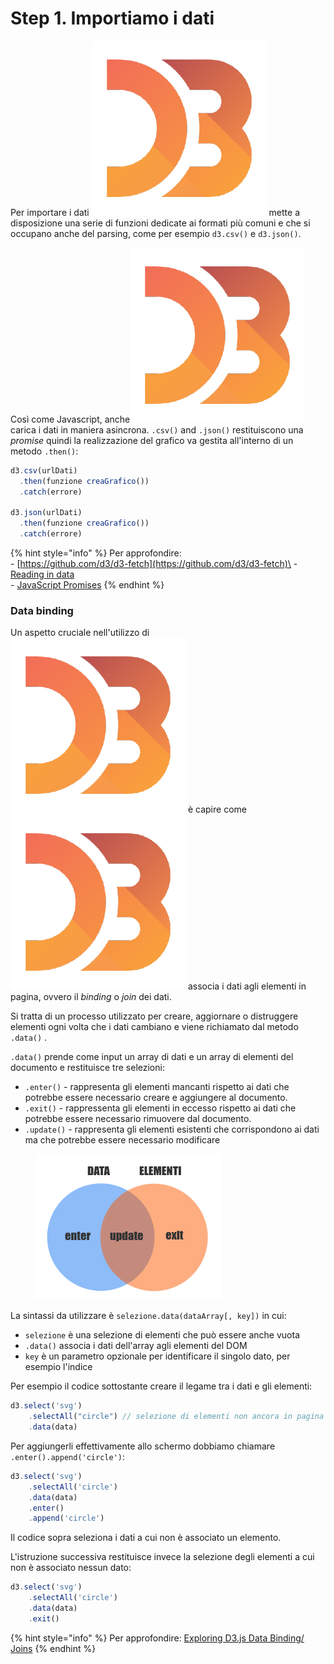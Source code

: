 # Step 1. Importiamo i dati

Per importare i dati <img src="../../.gitbook/assets/1562726.png" alt="" data-size="line"> mette a disposizione una serie di funzioni dedicate ai formati più comuni e che si occupano anche del parsing, come per esempio `d3.csv()` e `d3.json()`.

Così come Javascript, anche<img src="../../.gitbook/assets/1562726.png" alt="" data-size="line"> carica i dati in maniera asincrona. `.csv()` and `.json()` restituiscono una _promise_ quindi la realizzazione del grafico va gestita all'interno di un metodo `.then()`:

```javascript
d3.csv(urlDati)
  .then(funzione creaGrafico())
  .catch(errore)

d3.json(urlDati)
  .then(funzione creaGrafico())
  .catch(errore)
```

{% hint style="info" %}
Per approfondire: \
\- [https://github.com/d3/d3-fetch](https://github.com/d3/d3-fetch)\
\- [Reading in data](http://learnjsdata.com/read\_data.html)\
\- [JavaScript Promises](https://www.freecodecamp.org/news/javascript-promise-methods/)
{% endhint %}

### Data binding

Un aspetto cruciale nell'utilizzo di <img src="../../.gitbook/assets/1562726.png" alt="" data-size="line"> è capire come <img src="../../.gitbook/assets/1562726.png" alt="" data-size="line"> associa i dati agli elementi in pagina, ovvero il _binding_ o _join_ dei dati.

Si tratta di un processo utilizzato per creare, aggiornare o distruggere elementi ogni volta che i dati cambiano e viene richiamato dal metodo  `.data()` .

`.data()` prende come input un array di dati e un array di elementi del documento e restituisce tre selezioni:

* `.enter()` - rappresenta gli elementi mancanti rispetto ai dati che potrebbe essere necessario creare e aggiungere al documento.
* `.exit()` - rappressenta gli elementi in eccesso rispetto ai dati che potrebbe essere necessario rimuovere dal documento.
* `.update()` - rappresenta gli elementi esistenti che corrispondono ai dati ma che potrebbe essere necessario modificare

<figure><img src="../../.gitbook/assets/data-join (1).png" alt=""><figcaption></figcaption></figure>

La sintassi da utilizzare è `selezione.data(dataArray[, key])` in cui:

* `selezione` è una selezione di elementi che può essere anche vuota
* `.data()` associa i dati dell'array agli elementi del DOM
* &#x20;`key` è un parametro opzionale per identificare il singolo dato, per esempio l'indice

Per esempio il codice sottostante creare il legame tra i dati e gli elementi:

```javascript
d3.select('svg')
    .selectAll("circle") // selezione di elementi non ancora in pagina
    .data(data)
```

Per aggiungerli effettivamente allo schermo dobbiamo chiamare `.enter().append('circle')`:

```javascript
d3.select('svg')
    .selectAll('circle')
    .data(data)
    .enter()
    .append('circle')
```

Il codice sopra seleziona i dati a cui non è associato un elemento.

L'istruzione successiva restituisce invece la selezione degli elementi a cui non è associato nessun dato:

```javascript
d3.select('svg')
    .selectAll('circle')
    .data(data)
    .exit()
```

{% hint style="info" %}
Per approfondire: [Exploring D3.js Data Binding/ Joins](https://www.youtube.com/watch?v=ZOeWdkq-L90)
{% endhint %}
